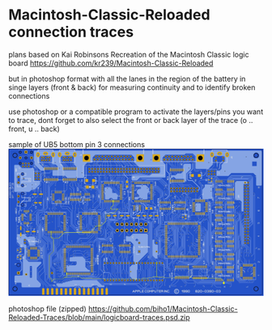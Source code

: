 # Macintosh-Classic-Reloaded connection traces

plans based on Kai Robinsons Recreation of the Macintosh Classic logic board
https://github.com/kr239/Macintosh-Classic-Reloaded

but in photoshop format with all the lanes in the region of the battery in singe layers (front & back) for measuring continuity and to identify broken connections

use photoshop or a compatible program to activate the layers/pins you want to trace, dont forget to also select the front or back layer of the trace (o .. front, u .. back)

sample of UB5 bottom pin 3 connections
![sample of UB5 bottom pin 3 connections](/sample-of-UB5-bottom-pin-3-connections.jpg)

photoshop file (zipped)
https://github.com/biho1/Macintosh-Classic-Reloaded-Traces/blob/main/logicboard-traces.psd.zip

